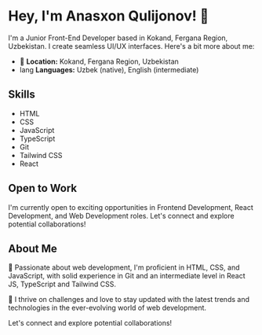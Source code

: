 # Hey, I'm Anasxon Qulijonov! 👋

I'm a Junior Front-End Developer based in Kokand, Fergana Region, Uzbekistan. I create seamless UI/UX interfaces. Here's a bit more about me:

- 🏡 **Location:** Kokand, Fergana Region, Uzbekistan
- lang **Languages:** Uzbek (native), English (intermediate)

## Skills

- HTML
- CSS
- JavaScript
- TypeScript
- Git
- Tailwind CSS
- React

## Open to Work

I'm currently open to exciting opportunities in Frontend Development, React Development, and Web Development roles. Let's connect and explore potential collaborations!

## About Me

🚀 Passionate about web development, I'm proficient in HTML, CSS, and JavaScript, with solid experience in Git and an intermediate level in React JS, TypeScript and Tailwind CSS.

🌟 I thrive on challenges and love to stay updated with the latest trends and technologies in the ever-evolving world of web development.

Let's connect and explore potential collaborations!
